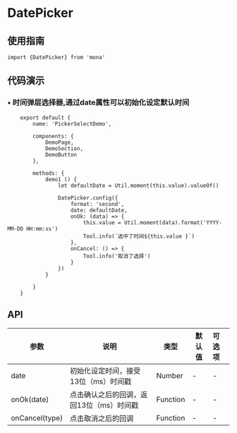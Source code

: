 # DatePicker

## 使用指南
```
import {DatePicker} from 'mona'
```

## 代码演示

### • 时间弹层选择器,通过date属性可以初始化设定默认时间


```
	export default {
		name: 'PickerSelectDemo',

		components: {
			DemoPage,
			DemoSection,
			DemoButton
		},

		methods: {
			demo1 () {
				let defaultDate = Util.moment(this.value).valueOf()

				DatePicker.config({
					format: 'second',
					date: defaultDate,
					onOk: (data) => {
						this.value = Util.moment(data).format('YYYY-MM-DD HH:mm:ss')
						Tool.info(`选中了时间${this.value }`)
					},
					onCancel: () => {
						Tool.info('取消了选择')
					}
				})
			}

		}
	}
```

## API


| 参数 | 说明 | 类型 | 默认值 | 可选项 |
| --- | --- | --- | --- | :-- |
| date | 初始化设定时间，接受13位（ms）时间戳	 | Number | - | - |
| onOk(date) | 点击确认之后的回调，返回13位（ms）时间戳 | Function | - | - |
| onCancel(type) | 点击取消之后的回调 | Function | - | - |


